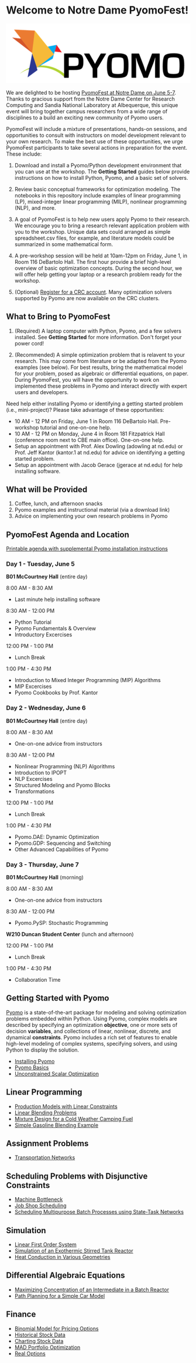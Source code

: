 # Welcome to Notre Dame PyomoFest!

![](images/pyomo.png)

We are delighted to be hosting [PyomoFest at Notre Dame on June 5-7](ND-Pyomo-Workshop-Agenda.pdf). Thanks to gracious support from the Notre Dame Center for Research Computing and Sandia National Laboratory at Albequerque, this unique event will bring together campus researchers from a wide range of disciplines to a build an exciting new community of Pyomo users.

PyomoFest will include a mixture of presentations, hands-on sessions, and opportunities to consult with instructors on model development relevant to your own research. To make the best use of these opportunities, we urge PyomoFest participants to take several actions in preparation for the event.  These include:

1. Download and install a Pyomo/Python development environment that you can use at the workshop.  The **Getting Started** guides below provide instructions on how to install Python, Pyomo, and a basic set of solvers. 

2. Review basic conceptual frameworks for optimization modeling. The notebooks in this repository include examples of linear programming (LP), mixed-integer linear programming (MILP), nonlinear programming (NLP), and more. 

3. A goal of PyomoFest is to help new users apply Pyomo to their research. We encourage you to bring a research relevant application problem with you to the workshop. Unique data sets could arranged as simple spreadsheet.csv files, for example, and literature models could be summarized in some mathematical form.

4. A pre-workshop session will be held at 10am-12pm on Friday, June 1, in Room 116 DeBartolo Hall. The first hour provide a brief high-level overview of basic optimization concepts. During the second hour, we will offer help getting your laptop or a research problem ready for the workshop.

5. (Optional) [Register for a CRC account](https://wiki.crc.nd.edu/w/index.php/How_to_Obtain_a_CRC_Account). Many optimization solvers supported by Pyomo are now available on the CRC clusters.

## What to Bring to PyomoFest

1. (Required) A laptop computer with Python, Pyomo, and a few solvers installed. See **Getting Started** for more information. Don't forget your power cord!

2. (Recommended) A simple optimization problem that is relavent to your research. This may come from literature or be adapted from the Pyomo examples (see below). For best results, bring the mathematical model for your problem, posed as algebraic or differential equations, on paper. During PyomoFest, you will have the opportunity to work on implemented these problems in Pyomo and interact directly with expert users and developers.

Need help either installing Pyomo or identifying a getting started problem (i.e., mini-project)? Please take advantage of these opportunities:
* 10 AM - 12 PM on Friday, June 1 in Room 116 DeBartolo Hall. Pre-workshop tutorial and one-on-one help.
* 10 AM - 12 PM on Monday, June 4 in Room 181 Fitzpatrick Hall (conference room next to CBE main office). One-on-one help.
* Setup an appointment with Prof. Alex Dowling (adowling at nd.edu) or Prof. Jeff Kantor (kantor.1 at nd.edu) for advice on identifying a getting started problem.
* Setup an appointment with Jacob Gerace (jgerace at nd.edu) for help installing software.

## What will be Provided

1. Coffee, lunch, and afternoon snacks
2. Pyomo examples and instructional material (via a download link)
3. Advice on implementing your own research problems in Pyomo

## PyomoFest Agenda and Location

[Printable agenda with supplemental Pyomo installation instructions](ND-Pyomo-Workshop-Agenda.pdf)

### Day 1 - Tuesday, June 5

**B01 McCourtney Hall** (entire day)

8:00 AM - 8:30 AM
* Last minute help installing software


8:30 AM - 12:00 PM
* Python Tutorial
* Pyomo Fundamentals & Overview
* Introductory Excercises


12:00 PM - 1:00 PM
* Lunch Break


1:00 PM - 4:30 PM
* Introduction to Mixed Integer Programming (MIP) Algorithms
* MIP Excercises
* Pyomo Cookbooks by Prof. Kantor

### Day 2 - Wednesday, June 6

**B01 McCourtney Hall** (entire day)

8:00 AM - 8:30 AM
* One-on-one advice from instructors


8:30 AM - 12:00 PM
* Nonlinear Programming (NLP) Algorithms
* Introduction to IPOPT
* NLP Excercises
* Structured Modeling and Pyomo Blocks
* Transformations


12:00 PM - 1:00 PM
* Lunch Break


1:00 PM - 4:30 PM
* Pyomo.DAE: Dynamic Optimization
* Pyomo.GDP: Sequencing and Switching
* Other Advanced Capabilities of Pyomo

### Day 3 - Thursday, June 7

**B01 McCourtney Hall** (morning)

8:00 AM - 8:30 AM
* One-on-one advice from instructors

8:30 AM - 12:00 PM
* Pyomo.PySP: Stochastic Programming


**W210 Duncan Student Center** (lunch and afternoon)

12:00 PM - 1:00 PM
* Lunch Break


1:00 PM - 4:30 PM
* Collaboration Time

## Getting Started with Pyomo

[Pyomo](http://www.pyomo.org/) is a state-of-the-art package for modeling and solving optimization problems embedded within Python. Using Pyomo, complex models are described by specifying an optimization **objective**, one or more sets of decision **variables**, and collections of linear, nonlinear, discrete, and dynamical **constraints**. Pyomo includes a rich set of features to enable high-level modeling of complex systems, specifying solvers, and using Python to display the solution.

* [Installing Pyomo](notebooks/intro/Installing_Pyomo.ipynb)
* [Pyomo Basics](notebooks/intro/Pyomo_Basics.ipynb)
* [Unconstrained Scalar Optimization](notebooks/intro/Unconstrained_Scalar_Optimization.ipynb)

## Linear Programming

* [Production Models with Linear Constraints](notebooks/lp/Production_Models_with_Linear_Constraints.ipynb)
* [Linear Blending Problems](notebooks/lp/Linear_Blending_Problem.ipynb)
* [Mixture Design for a Cold Weather Camping Fuel](notebooks/lp/Mixture_Design_Cold_Weather_Fuel.ipynb)
* [Simple Gasoline Blending Example](notebooks/lp/Gasoline_Blending.ipynb)

## Assignment Problems

* [Transportation Networks](notebooks/assignment/Transportation_Networks.ipynb)

## Scheduling Problems with Disjunctive Constraints

* [Machine Bottleneck](notebooks/scheduling/Machine_Bottleneck.ipynb)
* [Job Shop Scheduling](notebooks/scheduling/Job_Shop_Scheduling.ipynb)
* [Scheduling Multipurpose Batch Processes using State-Task Networks](notebooks/scheduling/Scheduling_Multipurpose_Batch_Processes_using_State-Task_Networks.ipynb)

## Simulation

* [Linear First Order System](notebooks/simulation/Linear_First_Order_System.ipynb)
* [Simulation of an Exothermic Stirred Tank Reactor](notebooks/simulation/Exothermic_CSTR.ipynb)
* [Heat Conduction in Various Geometries](notebooks/simulation/Heat_Conduction_in_Various_Geometries.ipynb)

## Differential Algebraic Equations

* [Maximizing Concentration of an Intermediate in a Batch Reactor](notebooks/dae/Maximizing_Concentration_of_an_Intermediate_in_a_Batch_Reactor.ipynb)
* [Path Planning for a Simple Car Model](notebooks/dae/Path_Planning_for_a_Simple_Car.ipynb)

## Finance

* [Binomial Model for Pricing Options](notebooks/finance/Binomial_Model_for_Pricing_Options.ipynb)
* [Historical Stock Data](notebooks/finance/Historical_Stock_Data.ipynb)
* [Charting Stock Data](notebooks/finance/Charting_Stock_Data.ipynb)
* [MAD Portfolio Optimization](notebooks/finance/MAD_Portfolio_Optimization.ipynb)
* [Real Options](notebooks/finance/Real_Options.ipynb)
